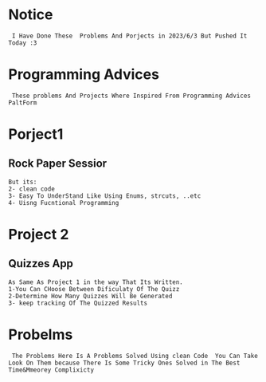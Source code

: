 # Notice
     I Have Done These  Problems And Porjects in 2023/6/3 But Pushed It Today :3
#  Programming Advices
     These problems And Projects Where Inspired From Programming Advices PaltForm 

# Porject1
  ## Rock Paper Sessior
    But its:
    2- clean code 
    3- Easy To UnderStand Like Using Enums, strcuts, ..etc 
    4- Uisng Fucntional Programming
    
# Project 2 
  ## Quizzes App 
    As Same As Project 1 in the way That Its Written.
    1-You Can CHoose Between Dificulaty Of The Quizz
    2-Determine How Many Quizzes Will Be Generated 
    3- keep tracking Of The Quizzed Results

# Probelms 
     The Problems Here Is A Problems Solved Using clean Code  You Can Take Look On Them because There Is Some Tricky Ones Solved in The Best Time&Mmeorey Complixicty
